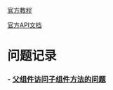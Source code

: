 [官方教程](https://cn.vuejs.org/v2/guide/)

[官方API文档](https://cn.vuejs.org/v2/api/)

# 问题记录

### - [父组件访问子组件方法的问题](https://github.com/yancongcong1/study-log/tree/master/vue/problem/father-son-method.md)
